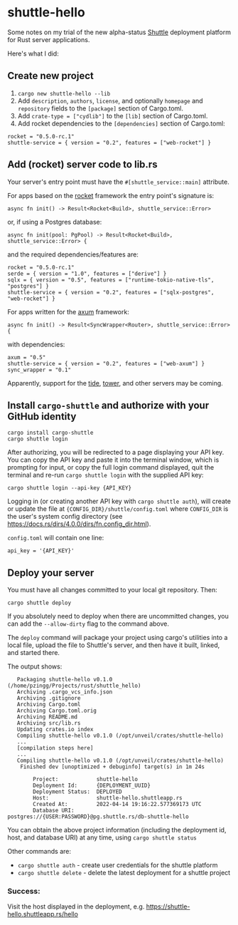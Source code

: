 # shuttle-hello

Some notes on my trial of the new alpha-status [Shuttle](https://www.shuttle.rs/)
deployment platform for Rust server applications.

Here's what I did:

## Create new project

1. `cargo new shuttle-hello --lib`
2. Add `description`, `authors`, `license`, and optionally `homepage` and
    `repository` fields to the `[package]` section of Cargo.toml.
3. Add `crate-type = ["cydlib"]` to the `[lib]` section of Cargo.toml.
4. Add rocket dependencies to the `[dependencies]` section of Cargo.toml:

```
rocket = "0.5.0-rc.1"
shuttle-service = { version = "0.2", features = ["web-rocket"] }
```

## Add (rocket) server code to lib.rs

Your server's entry point must have the
`#[shuttle_service::main]` attribute.

For apps based on the [rocket](https://docs.rs/rocket/0.5.0-rc.1)
framework the entry point's signature is:

```
async fn init() -> Result<Rocket<Build>, shuttle_service::Error>
```

or, if using a Postgres database:

```
async fn init(pool: PgPool) -> Result<Rocket<Build>, shuttle_service::Error> {
```

and the required dependencies/features are:

```
rocket = "0.5.0-rc.1"
serde = { version = "1.0", features = ["derive"] }
sqlx = { version = "0.5", features = ["runtime-tokio-native-tls", "postgres"] }
shuttle-service = { version = "0.2", features = ["sqlx-postgres", "web-rocket"] }
```

For apps written for the [axum](https://docs.rs/axum/0.5) framework:

```
async fn init() -> Result<SyncWrapper<Router>, shuttle_service::Error> {
```

with dependencies:

```
axum = "0.5"
shuttle-service = { version = "0.2", features = ["web-axum"] }
sync_wrapper = "0.1"
```

Apparently, support for the [tide](https://docs.rs/tide/0.16.0),
[tower](https://docs.rs/tower/0.4.12/), and other servers may be coming.

## Install `cargo-shuttle` and authorize with your GitHub identity

```
cargo install cargo-shuttle
cargo shuttle login
```

After authorizing, you will be redirected to a page displaying your API key.
You can copy the API key and paste it into the terminal window, which
is prompting for input, or copy the full login command displayed,
quit the terminal and re-run `cargo shuttle login` with the supplied API key:

```
cargo shuttle login --api-key {API_KEY}
```

Logging in (or creating another API key with `cargo shuttle auth`),
will create or update the file at `{CONFIG_DIR}/shuttle/config.toml`
where `CONFIG_DIR` is the user's system config directory
(see https://docs.rs/dirs/4.0.0/dirs/fn.config_dir.html).

`config.toml` will contain one line:

```
api_key = '{API_KEY}'
```

## Deploy your server

You must have all changes committed to your local git repository. Then:

```
cargo shuttle deploy
```

If you absolutely need to deploy when there are uncommitted changes,
you can add the `--allow-dirty` flag to the command above.

The `deploy` command will package your project using cargo's
utilities into a local file, upload the file to Shuttle's server, and
then have it built, linked, and started there.

The output shows:

```
   Packaging shuttle-hello v0.1.0 (/home/pzingg/Projects/rust/shuttle_hello)
   Archiving .cargo_vcs_info.json
   Archiving .gitignore
   Archiving Cargo.toml
   Archiving Cargo.toml.orig
   Archiving README.md
   Archiving src/lib.rs
   Updating crates.io index
   Compiling shuttle-hello v0.1.0 (/opt/unveil/crates/shuttle-hello)
   ...
   [compilation steps here]
   ...
   Compiling shuttle-hello v0.1.0 (/opt/unveil/crates/shuttle-hello)
    Finished dev [unoptimized + debuginfo] target(s) in 1m 24s

        Project:            shuttle-hello
        Deployment Id:      {DEPLOYMENT_UUID}
        Deployment Status:  DEPLOYED
        Host:               shuttle-hello.shuttleapp.rs
        Created At:         2022-04-14 19:16:22.577369173 UTC
        Database URI:       postgres://{USER:PASSWORD}@pg.shuttle.rs/db-shuttle-hello
```

You can obtain the above project information (including the deployment id,
host, and database URI) at any time, using `cargo shuttle status`

Other commands are:

* `cargo shuttle auth` - create user credentials for the shuttle platform
* `cargo shuttle delete` - delete the latest deployment for a shuttle project


### Success:

Visit the host displayed in the deployment, e.g. https://shuttle-hello.shuttleapp.rs/hello
